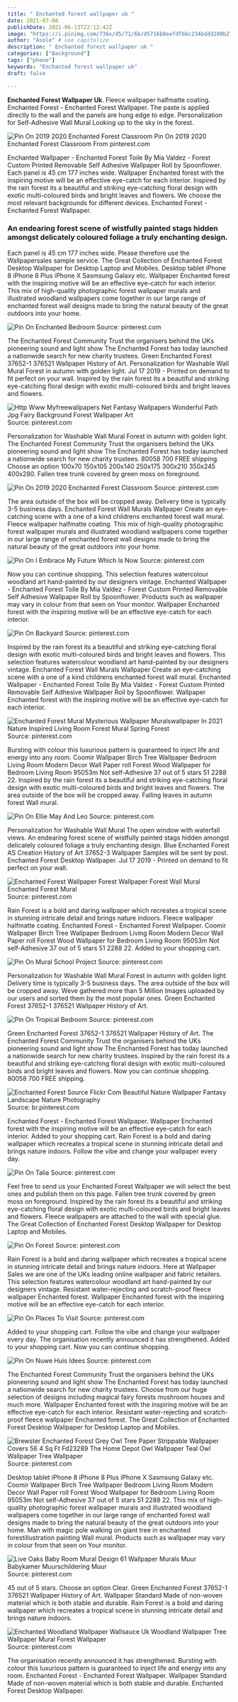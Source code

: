 ```yaml
---
title: " Enchanted forest wallpaper uk "
date: 2021-07-08
publishDate: 2021-06-13T22:12:42Z
image: "https://i.pinimg.com/736x/d5/71/6b/d5716b8eefdfbbc234bddd280b275995.jpg"
author: "Asole" # use capitalize
description: " Enchanted forest wallpaper uk "
categories: ["Background"]
tags: ["phone"]
keywords: "Enchanted forest wallpaper uk"
draft: false

---
```



**Enchanted Forest Wallpaper Uk**. Fleece wallpaper halfmatte coating. Enchanted Forest - Enchanted Forest Wallpaper. The paste is applied directly to the wall and the panels are hung edge to edge. Personalization for Self-Adhesive Wall Mural Looking up to the sky in the forest.

![Pin On 2019 2020 Enchanted Forest Classroom](https://i.pinimg.com/564x/54/53/81/54538189d7c845f90681fd8560f27d94.jpg "Pin On 2019 2020 Enchanted Forest Classroom")
Pin On 2019 2020 Enchanted Forest Classroom From pinterest.com


Enchanted Wallpaper - Enchanted Forest Toile By Mia Valdez - Forest Custom Printed Removable Self Adhesive Wallpaper Roll by Spoonflower. Each panel is 45 cm 177 inches wide. Wallpaper Enchanted forest with the inspiring motive will be an effective eye-catch for each interior. Inspired by the rain forest its a beautiful and striking eye-catching floral design with exotic multi-coloured birds and bright leaves and flowers. We choose the most relevant backgrounds for different devices. Enchanted Forest - Enchanted Forest Wallpaper.

### An endearing forest scene of wistfully painted stags hidden amongst delicately coloured foliage a truly enchanting design.

Each panel is 45 cm 177 inches wide. Please therefore use the Wallpapersales sample service. The Great Collection of Enchanted Forest Desktop Wallpaper for Desktop Laptop and Mobiles. Desktop tablet iPhone 8 iPhone 8 Plus iPhone X Sasmsung Galaxy etc. Wallpaper Enchanted forest with the inspiring motive will be an effective eye-catch for each interior. This mix of high-quality photographic forest wallpaper murals and illustrated woodland wallpapers come together in our large range of enchanted forest wall designs made to bring the natural beauty of the great outdoors into your home.


![Pin On Enchanted Bedroom](https://i.pinimg.com/originals/2b/e8/4c/2be84c32028803d5fff8796432d7e0bc.jpg "Pin On Enchanted Bedroom")
Source: pinterest.com

The Enchanted Forest Community Trust the organisers behind the UKs pioneering sound and light show The Enchanted Forest has today launched a nationwide search for new charity trustees. Green Enchanted Forest 37652-1 376521 Wallpaper History of Art. Personalization for Washable Wall Mural Forest in autumn with golden light. Jul 17 2019 - Printed on demand to fit perfect on your wall. Inspired by the rain forest its a beautiful and striking eye-catching floral design with exotic multi-coloured birds and bright leaves and flowers.

![Http Www Myfreewallpapers Net Fantasy Wallpapers Wonderful Path Jpg Fairy Background Forest Wallpaper Art](https://i.pinimg.com/originals/a6/4a/7d/a64a7d774e21521cc1842a23e6999dd8.jpg "Http Www Myfreewallpapers Net Fantasy Wallpapers Wonderful Path Jpg Fairy Background Forest Wallpaper Art")
Source: pinterest.com

Personalization for Washable Wall Mural Forest in autumn with golden light. The Enchanted Forest Community Trust the organisers behind the UKs pioneering sound and light show The Enchanted Forest has today launched a nationwide search for new charity trustees. 80058 700 FREE shipping. Choose an option 100x70 150x105 200x140 250x175 300x210 350x245 400x280. Fallen tree trunk covered by green moss on foreground.

![Pin On 2019 2020 Enchanted Forest Classroom](https://i.pinimg.com/564x/54/53/81/54538189d7c845f90681fd8560f27d94.jpg "Pin On 2019 2020 Enchanted Forest Classroom")
Source: pinterest.com

The area outside of the box will be cropped away. Delivery time is typically 3-5 business days. Enchanted Forest Wall Murals Wallpaper Create an eye-catching scene with a one of a kind childrens enchanted forest wall mural. Fleece wallpaper halfmatte coating. This mix of high-quality photographic forest wallpaper murals and illustrated woodland wallpapers come together in our large range of enchanted forest wall designs made to bring the natural beauty of the great outdoors into your home.

![Pin On I Embrace My Future Which Is Now](https://i.pinimg.com/originals/09/aa/3b/09aa3b1fbc848a474b1b2355a689e30c.jpg "Pin On I Embrace My Future Which Is Now")
Source: pinterest.com

Now you can continue shopping. This selection features watercolour woodland art hand-painted by our designers vintage. Enchanted Wallpaper - Enchanted Forest Toile By Mia Valdez - Forest Custom Printed Removable Self Adhesive Wallpaper Roll by Spoonflower. Products such as wallpaper may vary in colour from that seen on Your monitor. Wallpaper Enchanted forest with the inspiring motive will be an effective eye-catch for each interior.

![Pin On Backyard](https://i.pinimg.com/originals/14/ab/29/14ab2954cc661504b905ad20b13efc58.jpg "Pin On Backyard")
Source: pinterest.com

Inspired by the rain forest its a beautiful and striking eye-catching floral design with exotic multi-coloured birds and bright leaves and flowers. This selection features watercolour woodland art hand-painted by our designers vintage. Enchanted Forest Wall Murals Wallpaper Create an eye-catching scene with a one of a kind childrens enchanted forest wall mural. Enchanted Wallpaper - Enchanted Forest Toile By Mia Valdez - Forest Custom Printed Removable Self Adhesive Wallpaper Roll by Spoonflower. Wallpaper Enchanted forest with the inspiring motive will be an effective eye-catch for each interior.

![Enchanted Forest Mural Mysterious Wallpaper Muralswallpaper In 2021 Nature Inspired Living Room Forest Mural Spring Forest](https://i.pinimg.com/736x/15/24/74/152474fce07ef74c00392da14a805671.jpg "Enchanted Forest Mural Mysterious Wallpaper Muralswallpaper In 2021 Nature Inspired Living Room Forest Mural Spring Forest")
Source: pinterest.com

Bursting with colour this luxurious pattern is guaranteed to inject life and energy into any room. Coomir Wallpaper Birch Tree Wallpaper Bedroom Living Room Modern Decor Wall Paper roll Forest Wood Wallpaper for Bedroom Living Room 95053m Not self-Adhesive 37 out of 5 stars 51 2288 22. Inspired by the rain forest its a beautiful and striking eye-catching floral design with exotic multi-coloured birds and bright leaves and flowers. The area outside of the box will be cropped away. Falling leaves in autumn forest Wall mural.

![Pin On Ellie May And Leo](https://i.pinimg.com/564x/51/46/26/51462630b41930e30a47d033619f6084.jpg "Pin On Ellie May And Leo")
Source: pinterest.com

Personalization for Washable Wall Mural The open window with waterfall views. An endearing forest scene of wistfully painted stags hidden amongst delicately coloured foliage a truly enchanting design. Blue Enchanted Forest AS Creation History of Art 37652-3 Wallpaper Samples will be sent by post. Enchanted Forest Desktop Wallpaper. Jul 17 2019 - Printed on demand to fit perfect on your wall.

![Enchanted Forest Wallpaper Forest Wallpaper Forest Wall Mural Enchanted Forest Mural](https://i.pinimg.com/originals/58/c4/c0/58c4c04584ea89d777ada1cb511592c8.jpg "Enchanted Forest Wallpaper Forest Wallpaper Forest Wall Mural Enchanted Forest Mural")
Source: pinterest.com

Rain Forest is a bold and daring wallpaper which recreates a tropical scene in stunning intricate detail and brings nature indoors. Fleece wallpaper halfmatte coating. Enchanted Forest - Enchanted Forest Wallpaper. Coomir Wallpaper Birch Tree Wallpaper Bedroom Living Room Modern Decor Wall Paper roll Forest Wood Wallpaper for Bedroom Living Room 95053m Not self-Adhesive 37 out of 5 stars 51 2288 22. Added to your shopping cart.

![Pin On Mural School Project](https://i.pinimg.com/736x/a6/4a/13/a64a13644f21d7ff4e5dc1153a2791ad.jpg "Pin On Mural School Project")
Source: pinterest.com

Personalization for Washable Wall Mural Forest in autumn with golden light. Delivery time is typically 3-5 business days. The area outside of the box will be cropped away. Weve gathered more than 5 Million Images uploaded by our users and sorted them by the most popular ones. Green Enchanted Forest 37652-1 376521 Wallpaper History of Art.

![Pin On Tropical Bedroom](https://i.pinimg.com/originals/cc/2a/03/cc2a039eae74c02c6f7b915c9159b4a8.jpg "Pin On Tropical Bedroom")
Source: pinterest.com

Green Enchanted Forest 37652-1 376521 Wallpaper History of Art. The Enchanted Forest Community Trust the organisers behind the UKs pioneering sound and light show The Enchanted Forest has today launched a nationwide search for new charity trustees. Inspired by the rain forest its a beautiful and striking eye-catching floral design with exotic multi-coloured birds and bright leaves and flowers. Now you can continue shopping. 80058 700 FREE shipping.

![Enchanted Forest Source Flickr Com Beautiful Nature Wallpaper Fantasy Landscape Nature Photography](https://i.pinimg.com/736x/4c/b8/2d/4cb82db2d0fde0a826634803a74d6cc3.jpg "Enchanted Forest Source Flickr Com Beautiful Nature Wallpaper Fantasy Landscape Nature Photography")
Source: br.pinterest.com

Enchanted Forest - Enchanted Forest Wallpaper. Wallpaper Enchanted forest with the inspiring motive will be an effective eye-catch for each interior. Added to your shopping cart. Rain Forest is a bold and daring wallpaper which recreates a tropical scene in stunning intricate detail and brings nature indoors. Follow the vibe and change your wallpaper every day.

![Pin On Talia](https://i.pinimg.com/originals/c6/29/4c/c6294c522bac59863caac5b969004f45.jpg "Pin On Talia")
Source: pinterest.com

Feel free to send us your Enchanted Forest Wallpaper we will select the best ones and publish them on this page. Fallen tree trunk covered by green moss on foreground. Inspired by the rain forest its a beautiful and striking eye-catching floral design with exotic multi-coloured birds and bright leaves and flowers. Fleece wallpapers are attached to the wall with special glue. The Great Collection of Enchanted Forest Desktop Wallpaper for Desktop Laptop and Mobiles.

![Pin On Forest](https://i.pinimg.com/736x/3e/65/79/3e65791ba33bc353326b1c69121b2cb7.jpg "Pin On Forest")
Source: pinterest.com

Rain Forest is a bold and daring wallpaper which recreates a tropical scene in stunning intricate detail and brings nature indoors. Here at Wallpaper Sales we are one of the UKs leading online wallpaper and fabric retailers. This selection features watercolour woodland art hand-painted by our designers vintage. Resistant water-rejecting and scratch-proof fleece wallpaper Enchanted forest. Wallpaper Enchanted forest with the inspiring motive will be an effective eye-catch for each interior.

![Pin On Places To Visit](https://i.pinimg.com/originals/00/d0/3f/00d03f7932bed5512c7ca8aa089083db.jpg "Pin On Places To Visit")
Source: pinterest.com

Added to your shopping cart. Follow the vibe and change your wallpaper every day. The organisation recently announced it has strengthened. Added to your shopping cart. Now you can continue shopping.

![Pin On Nuwe Huis Idees](https://i.pinimg.com/originals/13/e1/0e/13e10ecfdf3277a8cdeba12e602ce212.jpg "Pin On Nuwe Huis Idees")
Source: pinterest.com

The Enchanted Forest Community Trust the organisers behind the UKs pioneering sound and light show The Enchanted Forest has today launched a nationwide search for new charity trustees. Choose from our huge selection of designs including magical fairy forests mushroom houses and much more. Wallpaper Enchanted forest with the inspiring motive will be an effective eye-catch for each interior. Resistant water-rejecting and scratch-proof fleece wallpaper Enchanted forest. The Great Collection of Enchanted Forest Desktop Wallpaper for Desktop Laptop and Mobiles.

![Brewster Enchanted Forest Grey Owl Tree Paper Strippable Wallpaper Covers 56 4 Sq Ft Fd23289 The Home Depot Owl Wallpaper Teal Owl Wallpaper Tree Wallpaper](https://i.pinimg.com/originals/5a/80/88/5a8088d5dddb9dc994d7e2c9313c9358.jpg "Brewster Enchanted Forest Grey Owl Tree Paper Strippable Wallpaper Covers 56 4 Sq Ft Fd23289 The Home Depot Owl Wallpaper Teal Owl Wallpaper Tree Wallpaper")
Source: pinterest.com

Desktop tablet iPhone 8 iPhone 8 Plus iPhone X Sasmsung Galaxy etc. Coomir Wallpaper Birch Tree Wallpaper Bedroom Living Room Modern Decor Wall Paper roll Forest Wood Wallpaper for Bedroom Living Room 95053m Not self-Adhesive 37 out of 5 stars 51 2288 22. This mix of high-quality photographic forest wallpaper murals and illustrated woodland wallpapers come together in our large range of enchanted forest wall designs made to bring the natural beauty of the great outdoors into your home. Man with magic pole walking on giant tree in enchanted forestillustration painting Wall mural. Products such as wallpaper may vary in colour from that seen on Your monitor.

![Live Oaks Baby Room Mural Design 61 Wallpaper Murals Muur Babykamer Muurschildering Muur](https://i.pinimg.com/originals/18/78/85/187885b7f5d188221f72622323486dff.jpg "Live Oaks Baby Room Mural Design 61 Wallpaper Murals Muur Babykamer Muurschildering Muur")
Source: pinterest.com

45 out of 5 stars. Choose an option Clear. Green Enchanted Forest 37652-1 376521 Wallpaper History of Art. Wallpaper Standard Made of non-woven material which is both stable and durable. Rain Forest is a bold and daring wallpaper which recreates a tropical scene in stunning intricate detail and brings nature indoors.

![Enchanted Woodland Wallpaper Wallsauce Uk Woodland Wallpaper Tree Wallpaper Mural Forest Wallpaper](https://i.pinimg.com/736x/d5/71/6b/d5716b8eefdfbbc234bddd280b275995.jpg "Enchanted Woodland Wallpaper Wallsauce Uk Woodland Wallpaper Tree Wallpaper Mural Forest Wallpaper")
Source: pinterest.com

The organisation recently announced it has strengthened. Bursting with colour this luxurious pattern is guaranteed to inject life and energy into any room. Enchanted Forest - Enchanted Forest Wallpaper. Wallpaper Standard Made of non-woven material which is both stable and durable. Enchanted Forest Desktop Wallpaper.

